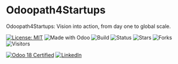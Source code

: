 # Odoopath4Startups

Odoopath4Startups: Vision into action, from day one to global scale.

[![License: MIT](https://img.shields.io/badge/License-MIT-blueviolet?style=for-the-badge&logo=opensourceinitiative&logoColor=white)](https://opensource.org/licenses/MIT)
![Made with Odoo](https://img.shields.io/badge/Made%20with-Odoo-purple?style=for-the-badge&logo=odoo&logoColor=white)
![Build](https://img.shields.io/badge/Build-Passing-brightgreen?style=for-the-badge&logo=githubactions&logoColor=white)
![Status](https://img.shields.io/badge/Status-Active-success?style=for-the-badge&logo=github&logoColor=white)
![Stars](https://img.shields.io/github/stars/shimaaabdelrahman/Odoopath4Startups?style=for-the-badge&logo=github&logoColor=white)
![Forks](https://img.shields.io/github/forks/shimaaabdelrahman/Odoopath4Startups?style=for-the-badge&logo=github&logoColor=white)
![Visitors](https://visitor-badge.laobi.icu/badge?page_id=shimaaabdelrahman.Odoopath4Startups&style=for-the-badge)

[![Odoo 18 Certified](https://img.shields.io/badge/Odoo%2018-Certified-purple?style=for-the-badge&logo=odoo&logoColor=white)](https://github.com/shimaaabdelrahman/Odoopath4Startups/blob/main/Certification%20-%20Odoo%2018%20Functional%20Certification.pdf)
[![LinkedIn](https://img.shields.io/badge/Connect-LinkedIn-blue?style=for-the-badge&logo=linkedin&logoColor=white)](https://www.linkedin.com/in/shaimaa-odoo)
